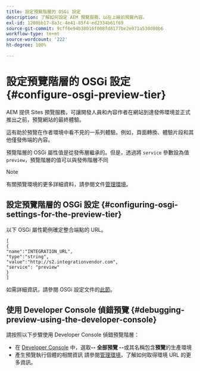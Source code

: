 ```yaml
---
title: 設定預覽階層的 OSGi 設定
description: 了解如何設定 AEM 預覽服務，以在上線前預覽內容。
exl-id: 1200bb17-8a3c-4e41-85f4-ed2334b61f69
source-git-commit: 9cff6e94b38016f008fd8177be2e071a530d80b6
workflow-type: tm+mt
source-wordcount: '222'
ht-degree: 100%

---
```


# 設定預覽階層的 OSGi 設定 {#configure-osgi-preview-tier}

AEM 提供 Sites 預覽服務，可讓開發人員和內容作者在網站到達發佈環境並正式推出之前，預覽網站的最終體驗。

這有助於預覽在作者環境中看不見的一系列體驗。例如，頁面轉換、體驗片段和其他僅發佈端的內容。

預覽階層的 OSGi 屬性值是從發佈層繼承的。但是，透過將 `service` 參數設為值 `preview`，預覽階層的值可以與發佈階層不同

>[!NOTE]
>
>有關預覽環境的更多詳細資料，請參閱文件[管理環境](/help/implementing/cloud-manager/manage-environments.md#access-preview-service)。

## 設定預覽階層的 OSGi 設定 {#configuring-osgi-settings-for-the-preview-tier}

以下 OSGi 屬性範例確定整合端點的 URL。

```
[
{
"name":"INTEGRATION_URL",
"type":"string",
"value":"http://s2.integrationvendor.com",
"service": "preview"
}
]
```

如需詳細資訊，請參閱 OSGi 設定文件的[此節](/help/implementing/deploying/configuring-osgi.md#author-vs-publish-configuration)。

## 使用 Developer Console 偵錯預覽 {#debugging-preview-using-the-developer-console}

請按照以下步驟使用 Developer Console 偵錯預覽階層：

* 在 [Developer Console](/help/implementing/developing/introduction/development-guidelines.md#aem-as-a-cloud-service-development-tools) 中，選取&#x200B;**-- 全部預覽 --**&#x200B;或其名稱包含&#x200B;**預覽**&#x200B;的生產環境
* 產生預覽執行個體的相關資訊
請參閱[管理環境](/help/implementing/cloud-manager/manage-environments.md)，了解如何取得環境 URL 的更多資訊。
